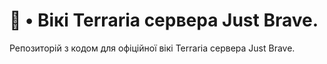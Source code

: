 # 📕 • Вікі Terraria сервера Just Brave.

Репозиторій з кодом для офіційної вікі Terraria сервера Just Brave.